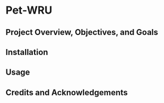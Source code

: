 # Pet-WRU
## Project Overview, Objectives, and Goals

## Installation

## Usage

## Credits and Acknowledgements
